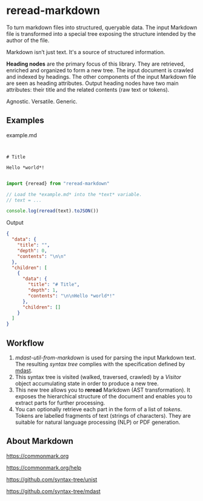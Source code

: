 
# reread-markdown

To turn markdown files into structured, queryable data. The input Markdown file is transformed into a special tree exposing the structure intended by the author of the file.


Markdown isn’t just text. It's a source of structured information.


**Heading nodes** are the primary focus of this library. They are retrieved, enriched and organized to form a new tree. The input document is crawled and indexed by headings. The other components of the input Markdown file are seen as heading attributes. Output heading nodes have two main attributes: their title and the related contents (raw text or tokens).

Agnostic. Versatile. Generic.

## Examples

example.md
```text


# Title

Hello *world*!
```

```javascript

import {reread} from "reread-markdown"

// Load the *example.md* into the *text* variable.
// text = ...

console.log(reread(text).toJSON())

```

Output
```json
{
  "data": {
    "title": "",
    "depth": 0,
    "contents": "\n\n"
  },
  "children": [
    {
      "data": {
        "title": "# Title",
        "depth": 1,
        "contents": "\n\nHello *world*!"
      },
      "children": []
    }
  ]
}
```


## Workflow

1. *mdast-util-from-markdown* is used for parsing the input Markdown text. The resulting *syntax tree* complies with the specification defined by [mdast](https://github.com/syntax-tree/mdast).
2. This syntax tree is visited (walked, traversed, crawled) by a *Visitor* object accumulating state in order to produce a new tree.
3. This new tree allows you to **reread** Markdown (AST transformation). It exposes the hierarchical structure of the document and enables you to extract parts for further processing.
4. You can optionally retrieve each part in the form of a list of *tokens*. Tokens are labelled fragments of text (strings of characters). They are suitable for natural language processing (NLP) or PDF generation.


## About Markdown

https://commonmark.org

https://commonmark.org/help

https://github.com/syntax-tree/unist

https://github.com/syntax-tree/mdast

